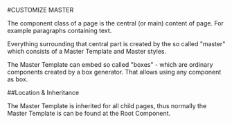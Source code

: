 #CUSTOMIZE MASTER

The component class of a page is the central (or main) content of page. For example paragraphs containing text.

Everything surrounding that central part is created by the so called "master" which consists of a Master Template and Master styles.

The Master Template can embed so called "boxes" - which are ordinary components created by a box generator. That allows using any component as box.

##Location & Inheritance

The Master Template is inherited for all child pages, thus normally the Master Template is can be found at the Root Component.